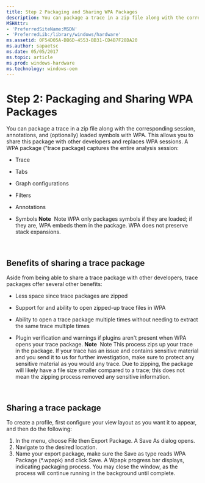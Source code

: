 ```yaml
---
title: Step 2 Packaging and Sharing WPA Packages
description: You can package a trace in a zip file along with the corresponding session, annotations, and (optionally) loaded symbols with WPA.
MSHAttr:
- 'PreferredSiteName:MSDN'
- 'PreferredLib:/library/windows/hardware'
ms.assetid: 0F54D05A-DB6D-4553-BB31-CD4B7F28DA20
ms.author: sapaetsc
ms.date: 05/05/2017
ms.topic: article
ms.prod: windows-hardware
ms.technology: windows-oem
---
```


# Step 2: Packaging and Sharing WPA Packages


You can package a trace in a zip file along with the corresponding session, annotations, and (optionally) loaded symbols with WPA. This allows you to share this package with other developers and replaces WPA sessions. A WPA package ("trace package) captures the entire analysis session:

-   Trace
-   Tabs
-   Graph configurations
-   Filters
-   Annotations
-   Symbols
    **Note**  Note WPA only packages symbols if they are loaded; if they are, WPA embeds them in the package. WPA does not preserve stack expansions.

     

## Benefits of sharing a trace package


Aside from being able to share a trace package with other developers, trace packages offer several other benefits:

-   Less space since trace packages are zipped
-   Support for and ability to open zipped-up trace files in WPA
-   Ability to open a trace package multiple times without needing to extract the same trace multiple times
-   Plugin verification and warnings if plugins aren't present when WPA opens your trace package.
    **Note**  Note This process zips up your trace in the package. If your trace has an issue and contains sensitive material and you send it to us for further investigation, make sure to protect any sensitive material as you would any trace. Due to zipping, the package will likely have a file size smaller compared to a trace; this does not mean the zipping process removed any sensitive information.

     

## Sharing a trace package


To create a profile, first configure your view layout as you want it to appear, and then do the following:

1.  In the menu, choose File then Export Package. A Save As dialog opens.
2.  Navigate to the desired location.
3.  Name your export package, make sure the Save as type reads WPA Package (\*.wpapk) and click Save. A Wpapk progress bar displays, indicating packaging process. You may close the window, as the process will continue running in the background until complete.

 

 






